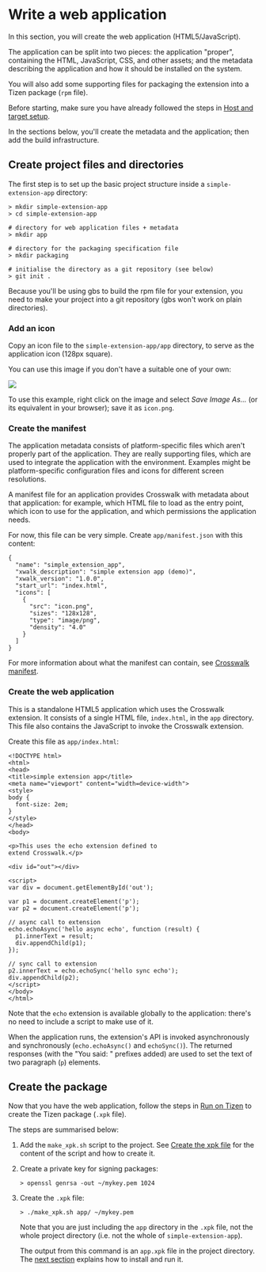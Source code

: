 # Write a web application

In this section, you will create the web application (HTML5/JavaScript).

The application can be split into two pieces: the application "proper", containing the HTML, JavaScript, CSS, and other assets; and the metadata describing the application and how it should be installed on the system.

You will also add some supporting files for packaging the extension into a Tizen package (`rpm` file).

Before starting, make sure you have already followed the steps in [Host and target setup](/documentation/tizen_ivi_extensions/host_and_target_setup.html).

In the sections below, you'll create the metadata and the application; then add the build infrastructure.

## Create project files and directories

The first step is to set up the basic project structure inside a `simple-extension-app` directory:

    > mkdir simple-extension-app
    > cd simple-extension-app

    # directory for web application files + metadata
    > mkdir app

    # directory for the packaging specification file
    > mkdir packaging

    # initialise the directory as a git repository (see below)
    > git init .

Because you'll be using gbs to build the rpm file for your extension, you need to make your project into a git repository (gbs won't work on plain directories).

### Add an icon

Copy an icon file to the `simple-extension-app/app` directory, to serve as the application icon (128px square).

You can use this image if you don't have a suitable one of your own:

<img src="/assets/cw-app-icon.png">

To use this example, right click on the image and select <em>Save Image As...</em> (or its equivalent in your browser); save it as `icon.png`.

### Create the manifest

The application metadata consists of platform-specific files which aren't properly part of the application. They are really supporting files, which are used to integrate the application with the environment. Examples might be platform-specific configuration files and icons for different screen resolutions.

A manifest file for an application provides Crosswalk with metadata about that application: for example, which HTML file to load as the entry point, which icon to use for the application, and which permissions the application needs.

For now, this file can be very simple. Create `app/manifest.json` with this content:

    {
      "name": "simple_extension_app",
      "xwalk_description": "simple extension app (demo)",
      "xwalk_version": "1.0.0",
      "start_url": "index.html",
      "icons": [
        {
          "src": "icon.png",
          "sizes": "128x128",
          "type": "image/png",
          "density": "4.0"
        }
      ]
    }

For more information about what the manifest can contain, see [Crosswalk manifest](/documentation/manifest.html).

### Create the web application

This is a standalone HTML5 application which uses the Crosswalk extension. It consists of a single HTML file, `index.html`, in the `app` directory. This file also contains the JavaScript to invoke the Crosswalk extension.

Create this file as `app/index.html`:

    <!DOCTYPE html>
    <html>
    <head>
    <title>simple extension app</title>
    <meta name="viewport" content="width=device-width">
    <style>
    body {
      font-size: 2em;
    }
    </style>
    </head>
    <body>

    <p>This uses the echo extension defined to
    extend Crosswalk.</p>

    <div id="out"></div>

    <script>
    var div = document.getElementById('out');

    var p1 = document.createElement('p');
    var p2 = document.createElement('p');

    // async call to extension
    echo.echoAsync('hello async echo', function (result) {
      p1.innerText = result;
      div.appendChild(p1);
    });

    // sync call to extension
    p2.innerText = echo.echoSync('hello sync echo');
    div.appendChild(p2);
    </script>
    </body>
    </html>

Note that the `echo` extension is available globally to the application: there's no need to include a script to make use of it.

When the application runs, the extension's API is invoked asynchronously and synchronously (`echo.echoAsync()` and `echoSync()`). The returned responses (with the "You said: " prefixes added) are used to set the text of two paragraph (`p`) elements.

## Create the package

Now that you have the web application, follow the steps in [Run on Tizen](/documentation/getting_started/run_on_tizen.html) to create the Tizen package (`.xpk` file).

The steps are summarised below:

1.  Add the `make_xpk.sh` script to the project. See [Create the xpk file](/documentation/getting_started/run_on_tizen.html#Create-the-xpk-file) for the content of the script and how to create it.

2.  Create a private key for signing packages:

        > openssl genrsa -out ~/mykey.pem 1024

3.  Create the `.xpk` file:

        > ./make_xpk.sh app/ ~/mykey.pem

    Note that you are just including the `app` directory in the `.xpk` file, not the whole project directory (i.e. not the whole of `simple-extension-app`).

    The output from this command is an `app.xpk` file in the project directory. The [next section](/documentation/tizen_ivi_extensions/run_on_tizen_vm.html) explains how to install and run it.
